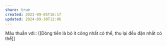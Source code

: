 ```yaml
---
share: true
created: 2023-09-05T16:17
updated: 2024-09-30T12:06
---
```

Mâu thuẫn với:: [[Dòng tiền là bỏ ít công nhất có thể, thu lại đều đặn nhất có thể]]